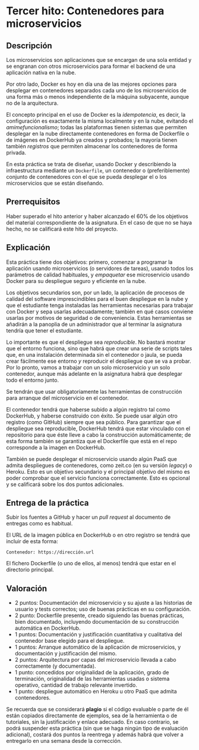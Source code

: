 # Tercer hito: Contenedores para microservicios

Descripción
-----------------

Los microservicios son aplicaciones que se encargan de una sola
entidad y se engranan con otros microservicios para formar el backend
de una aplicación nativa en la nube. 

Por otro lado, Docker es hoy en día una de las mejores opciones para
desplegar en contenedores separados cada uno de los microservicios de
una forma más o menos independiente de la máquina subyacente, aunque
no de la arquitectura. 

El concepto principal en el uso de Docker es la *idempotencia*, es
decir, la configuración es exactamente la misma localmente y en la
nube, evitando el *amimefuncionalismo*; todas las plataformas tienen
sistemas que permiten desplegar en la nube directamente contenedores
en forma de Dockerfile o de imágenes en DockerHub ya creados y
probados; la mayoría tienen también *registros* que permiten almacenar
los contenedores de forma privada.

En esta práctica se trata de diseñar, usando Docker y describiendo la
infraestructura mediante un `Dockerfile`, un contenedor o
(preferiblemente) conjunto de contenedores con el que se pueda
desplegar el o los microservicios que se están diseñando.

Prerrequisitos
--------------------

Haber superado el hito anterior y haber alcanzado el 60% de los
objetivos del material correspondiente de la asignatura. En el caso de
que no se haya hecho, no se calificará este hito del proyecto.

Explicación
----------------

Esta práctica tiene dos objetivos: primero, comenzar a programar la
aplicación usando microservicios (o servidores de tareas), usando
todos los parámetros de calidad habituales, y *empaquetar* ese
microservicio usando Docker para su despliegue seguro y eficiente en
la nube.

Los objetivos secundarios son, por un lado, la aplicación de procesos
de calidad del software imprescindibles para el buen despliegue en la
nube y que el estudiante tenga instaladas las herramientas necesarias
para trabajar con Docker y sepa usarlas adecuadamente; también en qué
casos conviene usarlas por motivos de seguridad o de
conveniencia. Estas herramientas se añadirán a la panoplia de un
administrador que al terminar la asignatura tendría que tener el
estudiante.

Lo importante es que el despliegue sea *reproducible*. No bastará
mostrar que el entorno funciona, sino que habrá que crear una serie de
scripts tales que, en una instalación determinada sin el contenedor o
jaula, se pueda crear fácilmente ese entorno *y* reproducir el
despliegue que se va a probar. Por lo pronto, vamos a trabajar con un
solo microservicio y un solo contenedor, aunque más adelante en la
asignatura habrá que desplegar todo el entorno junto.

Se tendrán que usar obligatoriamente las herramientas de construcción
para arranque del microservicio en el contenedor. 

El contenedor tendrá que haberse subido a algún registro tal como
DockerHub, y haberse construido con éxito. Se puede usar algún otro
registro (como GitHub) siempre que sea público. Para garantizar que el
despliegue sea reproducible, DockerHub tendrá que estar vinculado con
el repositorio para que éste lleve a cabo la construcción
automáticamente; de esta forma también se garantiza que el Dockerfile
que está en el repo corresponde a la imagen en DockerHub.

También se puede desplegar el microservicio usando algún PaaS que
admita despliegues de contenedores, como zeit.co (en su versión
*legacy*) o Heroku. Esto es un objetivo secundario y el principal
objetivo del mismo es poder comprobar que el servicio funciona
correctamente. Esto es opcional y se calificará sobre los dos puntos
adicionales.  

Entrega de la práctica
--------------------------------

Subir los fuentes a GitHub y hacer un *pull request* al documento de entregas como es habitual.

El URL de la imagen pública en DockerHub o en otro registro se tendrá que
incluir de esta forma:

	Contenedor: https://dirección.url

El fichero Dockerfile (o uno de ellos, al menos) tendrá que estar en
el directorio principal.

Valoración
--------------

* 2 puntos: Documentación del microservicio y su ajuste a las
  historias de usuario y tests correctos; uso de buenas prácticas en
  su configuración.
* 2 punto: Dockerfile presente, creado siguiendo las buenas prácticas, bien documentado, incluyendo documentación de su construcción automática en DockerHub.
* 1 puntos: Documentación y justificación cuantitativa y cualitativa del contenedor base elegido para el despliegue.
* 1 puntos: Arranque automático de la aplicación de microservicios, y
  documentación y justificación del mismo.
* 2 puntos: Arquitectura por capas del microservicio llevada a cabo
  correctamente (y documentada).
* 1 punto: concedidos por originalidad de la aplicación, grado de
  terminación, originalidad de las
  herramientas usadas o sistema operativo, cantidad de trabajo relevante
  invertido.
* 1 punto: despliegue automático en Heroku u otro PaaS que admita contenedores.

Se recuerda que se considerará **plagio** si el código evaluable o
parte de él están copiados directamente de ejemplos, sea de la
herramienta o de tutoriales, sin la justificación y enlace
adecuado. En caso contrario, se podrá suspender esta práctica (sin que
se haga ningún tipo de evaluación adicional), costará dos puntos la
reentrega y además habrá que volver a entregarlo en una semana desde
la corrección.
